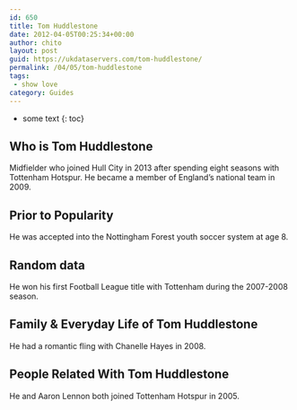 ```yaml
---
id: 650
title: Tom Huddlestone
date: 2012-04-05T00:25:34+00:00
author: chito
layout: post
guid: https://ukdataservers.com/tom-huddlestone/
permalink: /04/05/tom-huddlestone
tags:
 - show love
category: Guides
---
```


* some text
{: toc}
          
          
## Who is  Tom Huddlestone
                  
                  
                  
Midfielder who joined Hull City in 2013 after spending eight seasons with Tottenham Hotspur. He became a member of England&#8217;s national team in 2009.
                  
                
                
                
## Prior to Popularity 
                  
                  
                  
He was accepted into the Nottingham Forest youth soccer system at age 8.
                  
                
                
                
## Random data 
                  
                  
                  
He won his first Football League title with Tottenham during the 2007-2008 season.
                  
                
                
                
## Family & Everyday Life of Tom Huddlestone
                  
                  
                  
He had a romantic fling with Chanelle Hayes in 2008.
                  
                
                
                
## People Related With  Tom Huddlestone
                  
                  
                  
He and Aaron Lennon both joined Tottenham Hotspur in 2005.
                  
                
              
            
          
          
          
    
    
  
